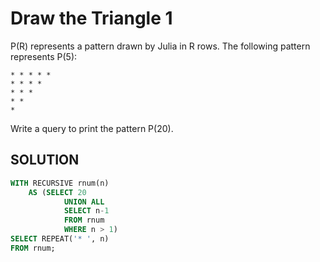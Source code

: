 # Draw the Triangle 1

P(R) represents a pattern drawn by Julia in R rows. The following pattern represents P(5):

```console
* * * * *
* * * *
* * *
* *
*
```

Write a query to print the pattern P(20).

## SOLUTION

```SQL
WITH RECURSIVE rnum(n)
    AS (SELECT 20
            UNION ALL
            SELECT n-1
            FROM rnum
            WHERE n > 1)
SELECT REPEAT('* ', n)
FROM rnum; 
```
